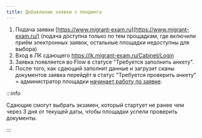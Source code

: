 ```yaml
---
title: Добавление заявки с лендинга
---
```


1. Подача заявки [https://www.migrant-exam.ru](https://www.migrant-exam.ru/) (подача доступна только по тем прощадкам, где включили приём электронных заявок, остальные площадки недоступны для выбора)
2. Вход в ЛК сдающего <https://lk.migrant-exam.ru/Cabinet/Login>
3. Заявка появляется во  Flow в статусе "Требуется заполнить анкету".
4. После того, как сдающий заполнит данные и загрузит сканы документов заявка перейдёт в статус "Требуется проверить анкету" = администратор площадки [начинает работу по заявке](./proverka-dokumentov).

:::info 

Сдающие смогут выбрать экзамен, который стартует не ранее чем через 3 дня от текущей даты, чтобы  площадки успели проверить документы.

:::